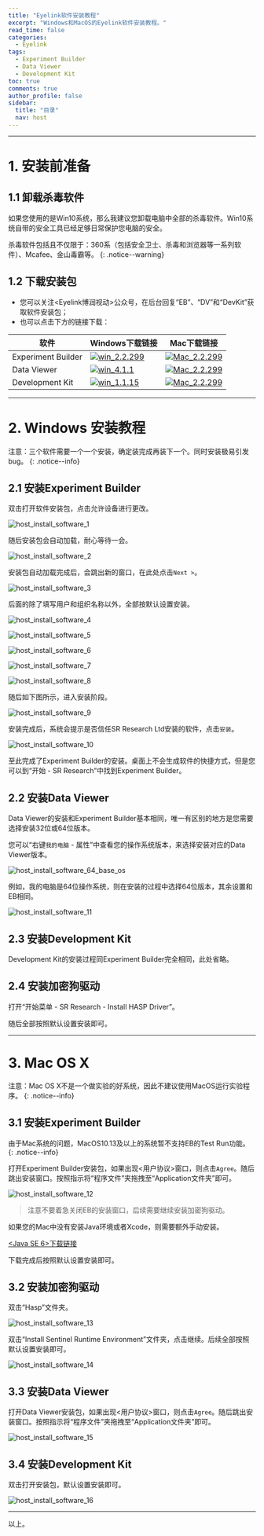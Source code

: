 ```yaml
---
title: "Eyelink软件安装教程"
excerpt: "Windows和MacOS的Eyelink软件安装教程。"
read_time: false
categories:
  - Eyelink
tags:
  - Experiment Builder
  - Data Viewer
  - Development Kit
toc: true
comments: true
author_profile: false
sidebar:
  title: "目录"
  nav: host
---
```


---

# 1. 安装前准备

## 1.1 卸载杀毒软件

如果您使用的是Win10系统，那么我建议您卸载电脑中全部的杀毒软件。Win10系统自带的安全工具已经足够日常保护您电脑的安全。

杀毒软件包括且不仅限于：360系（包括安全卫士、杀毒和浏览器等一系列软件）、Mcafee、金山毒霸等。
{: .notice--warning}

## 1.2 下载安装包

* 您可以关注<Eyelink博润视动>公众号，在后台回复“EB”、“DV”和“DevKit”获取软件安装包；
* 也可以点击下方的链接下载：

| 软件                 | Windows下载链接                                                                                                                               | Mac下载链接                                                                                                                                 |
|--------------------|-------------------------------------------------------------------------------------------------------------------------------------------|-----------------------------------------------------------------------------------------------------------------------------------------|
| Experiment Builder | [![win_2.2.299](https://img.shields.io/badge/Windows_v2.2.299-c10g-green?&style=social)](https://pan.baidu.com/s/1rzwMpOJeR9PK6D6Oo3n01g) | [![Mac_2.2.299](https://img.shields.io/badge/MacOS_v2.2.299-7cfa-green?&style=social)](https://pan.baidu.com/s/14IqXism-ktX_qae_gzSUBQ) |
| Data Viewer        | [![win_4.1.1](https://img.shields.io/badge/Windows_v4.1.1-wmzv-green?&style=social)](https://pan.baidu.com/s/1XVAxAzoMquc51H1V2VuxEQ)     | [![Mac_2.2.299](https://img.shields.io/badge/MacOS_v4.1.1-n17d-green?&style=social)](https://pan.baidu.com/s/1ruGbGM8ZJq5oZBjIkiPczw)   |
| Development Kit    | [![win_1.1.15](https://img.shields.io/badge/Windows_v1.1.15-kygv-green?&style=social)](https://pan.baidu.com/s/1jSqjRoSd9DKps9_9Aj9qpw)   | [![Mac_2.2.299](https://img.shields.io/badge/MacOS_v1.1.11-zied-green?&style=social)](https://pan.baidu.com/s/1LyIpUTbiKygrVL0mJjKBIQ)  |

---

# 2. Windows 安装教程

注意：三个软件需要一个一个安装，确定装完成再装下一个。同时安装极易引发bug。
{: .notice--info}

## 2.1 安装Experiment Builder

双击打开软件安装包，点击允许设备进行更改。

![host_install_software_1](/assets/images/host_install_software_1.png)

随后安装包会自动加载，耐心等待一会。

![host_install_software_2](/assets/images/host_install_software_2.png)

安装包自动加载完成后，会跳出新的窗口，在此处点击`Next >`。

![host_install_software_3](/assets/images/host_install_software_3.png)

后面的除了填写用户和组织名称以外，全部按默认设置安装。

![host_install_software_4](/assets/images/host_install_software_4.png)

![host_install_software_5](/assets/images/host_install_software_5.png)

![host_install_software_6](/assets/images/host_install_software_6.png)

![host_install_software_7](/assets/images/host_install_software_7.png)

![host_install_software_8](/assets/images/host_install_software_8.png)

随后如下图所示，进入安装阶段。

![host_install_software_9](/assets/images/host_install_software_9.png)

安装完成后，系统会提示是否信任SR Research Ltd安装的软件，点击`安装`。

![host_install_software_10](/assets/images/host_install_software_10.png)

至此完成了Experiment Builder的安装。桌面上不会生成软件的快捷方式，但是您可以到“开始 - SR Research”中找到Experiment Builder。

## 2.2 安装Data Viewer

Data Viewer的安装和Experiment Builder基本相同，唯一有区别的地方是您需要选择安装32位或64位版本。

您可以“右键`我的电脑` - 属性”中查看您的操作系统版本，来选择安装对应的Data Viewer版本。

![host_install_software_64_base_os](/assets/images/host_install_software_64_base_os.png)

例如，我的电脑是64位操作系统，则在安装的过程中选择64位版本，其余设置和EB相同。

![host_install_software_11](/assets/images/host_install_software_11.png)

## 2.3 安装Development Kit

Development Kit的安装过程同Experiment Builder完全相同，此处省略。

## 2.4 安装加密狗驱动

打开“开始菜单 - SR Research - Install HASP Driver”。

随后全部按照默认设置安装即可。

---

# 3. Mac OS X

注意：Mac OS X不是一个做实验的好系统，因此不建议使用MacOS运行实验程序。
{: .notice--info}

## 3.1 安装Experiment Builder

由于Mac系统的问题，MacOS10.13及以上的系统暂不支持EB的Test Run功能。
{: .notice--info}

打开Experiment Builder安装包，如果出现<用户协议>窗口，则点击`Agree`。随后跳出安装窗口。按照指示将“程序文件”夹拖拽至“Application文件夹”即可。

![host_install_software_12](/assets/images/host_install_software_12.png)

> 注意不要着急关闭EB的安装窗口，后续需要继续安装加密狗驱动。

如果您的Mac中没有安装Java环境或者Xcode，则需要额外手动安装。

[<Java SE 6>下载链接](https://support.apple.com/kb/DL1572?viewlocale=zh_CN&locale=zh_CN)

下载完成后按照默认设置安装即可。

## 3.2 安装加密狗驱动

双击“Hasp”文件夹。

![host_install_software_13](/assets/images/host_install_software_13.png)

双击“Install Sentinel Runtime Environment”文件夹，点击继续。后续全部按照默认设置安装即可。

![host_install_software_14](/assets/images/host_install_software_14.png)

## 3.3 安装Data Viewer

打开Data Viewer安装包，如果出现<用户协议>窗口，则点击`Agree`。随后跳出安装窗口。按照指示将“程序文件”夹拖拽至“Application文件夹”即可。

![host_install_software_15](/assets/images/host_install_software_15.png)

## 3.4 安装Development Kit

双击打开安装包，默认设置安装即可。

![host_install_software_16](/assets/images/host_install_software_16.png)

---

以上。